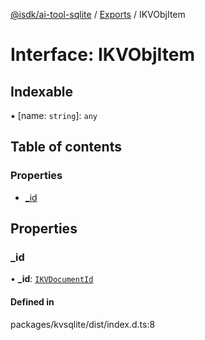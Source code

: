 [@isdk/ai-tool-sqlite](../README.md) / [Exports](../modules.md) / IKVObjItem

# Interface: IKVObjItem

## Indexable

▪ [name: `string`]: `any`

## Table of contents

### Properties

- [\_id](IKVObjItem.md#_id)

## Properties

### \_id

• **\_id**: [`IKVDocumentId`](../modules.md#ikvdocumentid)

#### Defined in

packages/kvsqlite/dist/index.d.ts:8
